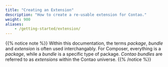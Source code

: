 ```yaml
---
title: "Creating an Extension"
description: "How to create a re-usable extension for Contao."
weight: 900
aliases:
    - /getting-started/extension/
---
```



{{% notice note %}}
Within this documentation, the terms _package_, _bundle_ and _extension_ is often
used interchangably. For Composer, everything is a _package_, while a _bundle_ is
a specific type of package. _Contao bundles_ are referred to as _extensions_ within
the Contao universe.
{{% /notice %}}
